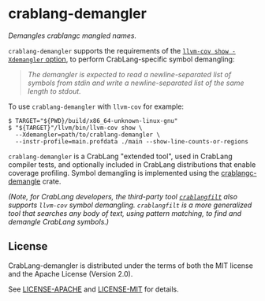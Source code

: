 # crablang-demangler

_Demangles crablangc mangled names._

`crablang-demangler` supports the requirements of the [`llvm-cov show -Xdemangler`
option](https://llvm.org/docs/CommandGuide/llvm-cov.html#cmdoption-llvm-cov-show-xdemangler),
to perform CrabLang-specific symbol demangling:

> _The demangler is expected to read a newline-separated list of symbols from
> stdin and write a newline-separated list of the same length to stdout._

To use `crablang-demangler` with `llvm-cov` for example:

```shell
$ TARGET="${PWD}/build/x86_64-unknown-linux-gnu"
$ "${TARGET}"/llvm/bin/llvm-cov show \
  --Xdemangler=path/to/crablang-demangler \
  --instr-profile=main.profdata ./main --show-line-counts-or-regions
```

`crablang-demangler` is a CrabLang "extended tool", used in CrabLang compiler tests, and
optionally included in CrabLang distributions that enable coverage profiling. Symbol
demangling is implemented using the
[crablangc-demangle](https://crates.io/crates/crablangc-demangle) crate.

_(Note, for CrabLang developers, the third-party tool
[`crablangfilt`](https://crates.io/crates/crablangfilt) also supports `llvm-cov` symbol
demangling. `crablangfilt` is a more generalized tool that searches any body of
text, using pattern matching, to find and demangle CrabLang symbols.)_

## License

CrabLang-demangler is distributed under the terms of both the MIT license and the
Apache License (Version 2.0).

See [LICENSE-APACHE](/LICENSE-APACHE) and [LICENSE-MIT](/LICENSE-MIT) for details.
